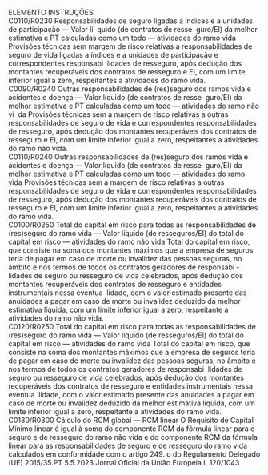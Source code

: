  
ELEMENTO  INSTRUÇÕES  
C0110/R0230  Responsabilidades de seguro 
ligadas a índices e a unidades 
de participação — Valor lí ­
quido (de contratos de resse ­
guro/EI) da melhor estimativa 
e PT calculadas como um todo 
— atividades do ramo vida  Provisões técnicas sem margem de risco relativas a responsabilidades de seguro de 
vida ligadas a índices e a unidades de participação e correspondentes responsabi ­
lidades de resseguro, após dedução dos montantes recuperáveis dos contratos de 
resseguro e EI, com um limite inferior igual a zero, respeitantes a atividades do 
ramo vida.  
C0090/R0240  Outras responsabilidades de 
(res)seguro dos ramos vida e 
acidentes e doença — Valor 
líquido (de contratos de resse ­
guro/EI) da melhor estimativa 
e PT calculadas como um todo 
— atividades do ramo não vi ­
da  Provisões técnicas sem a margem de risco relativas a outras responsabilidades de 
seguro de vida e correspondentes responsabilidades de resseguro, após dedução 
dos montantes recuperáveis dos contratos de resseguro e EI, com um limite 
inferior igual a zero, respeitantes a atividades do ramo não vida.  
C0110/R0240  Outras responsabilidades de 
(res)seguro dos ramos vida e 
acidentes e doença — Valor 
líquido (de contratos de resse ­
guro/EI) da melhor estimativa 
e PT calculadas como um todo 
— atividades do ramo vida  Provisões técnicas sem a margem de risco relativas a outras responsabilidades de 
seguro de vida e correspondentes responsabilidades de resseguro, após dedução 
dos montantes recuperáveis dos contratos de resseguro e EI, com um limite 
inferior igual a zero, respeitantes a atividades do ramo vida.  
C0100/R0250  Total do capital em risco para 
todas as responsabilidades de 
(res)seguro do ramo vida — 
Valor líquido (de resseguros/EI) 
do total do capital em risco — 
atividades do ramo não vida  Total do capital em risco, que consiste na soma dos montantes máximos que a 
empresa de seguros teria de pagar em caso de morte ou invalidez das pessoas 
seguras, no âmbito e nos termos de todos os contratos geradores de responsabi ­
lidades de seguro ou resseguro de vida celebrados, após dedução dos montantes 
recuperáveis dos contratos de resseguro e entidades instrumentais nessa eventua ­
lidade, com o valor estimado presente das anuidades a pagar em caso de morte ou 
invalidez deduzido da melhor estimativa líquida, com um limite inferior igual a 
zero, respeitante a atividades do ramo não vida.  
C0120/R0250  Total do capital em risco para 
todas as responsabilidades de 
(res)seguro do ramo vida — 
Valor líquido (de resseguros/EI) 
do total do capital em risco — 
atividades do ramo vida  Total do capital em risco, que consiste na soma dos montantes máximos que a 
empresa de seguros teria de pagar em caso de morte ou invalidez das pessoas 
seguras, no âmbito e nos termos de todos os contratos geradores de responsabi ­
lidades de seguro ou resseguro de vida celebrados, após dedução dos montantes 
recuperáveis dos contratos de resseguro e entidades instrumentais nessa eventua ­
lidade, com o valor estimado presente das anuidades a pagar em caso de morte ou 
invalidez deduzido da melhor estimativa líquida, com um limite inferior igual a 
zero, respeitante a atividades do ramo vida.  
C0130/R0300  Cálculo do RCM global — 
RCM linear  O Requisito de Capital Mínimo linear é igual à soma do componente RCM da 
fórmula linear para o seguro e de resseguro do ramo não vida e do componente 
RCM da fórmula linear para as responsabilidades de seguro e de resseguro do 
ramo vida calculados em conformidade com o artigo 249.  o do Regulamento 
Delegado (UE) 2015/35.PT  5.5.2023 Jornal Oficial da União Europeia L 120/1043